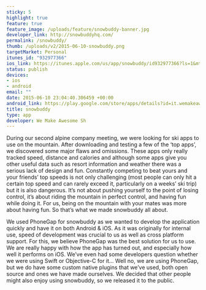```yaml
---
sticky: 5
highlight: true
feature: true
feature_image: /uploads/feature/snowbuddy-banner.jpg
developer_link: http://snowbuddyhq.com/
permalink: /snowbuddy/
thumb: /uploads/v2/2015-06-10-snowbuddy.png
targetMarket: Personal
itunes_id: "932977366"
ios_link: https://itunes.apple.com/us/app/snowbuddy/id932977366?ls=1&mt=8
status: publish
devices:
- ios
- android
email: ""
date: 2015-06-10 23:04:40.306459 +00:00
android_link: https://play.google.com/store/apps/details?id=it.wemakeawesomesh.skitracker
title: snowbuddy
type: app
developer: We Make Awesome Sh
---
```


During our second alpine company meeting, we were looking for ski apps to use on the mountain. After downloading and testing a few of the ‘top apps’, we discovered some major flaws and omissions. These apps only really tracked speed, distance and calories and although some apps give you other useful data such as resort information and weather there was a serious lack of design and fun. Constantly competing to beat yours and your friends’ top speeds is not only challenging (most people can only hit a certain top speed and can rarely exceed it, particularly on a weeks’ ski trip) but it is also dangerous. It’s not about pushing yourself to the point of losing control, it’s about riding the mountain in perfect control, and having fun while doing it. For us, being on the mountain with your mates was more about having fun. So that’s what we made snowbuddy all about.

We used PhoneGap for snowbuddy as we wanted to develop the application quickly and have it on both Android & iOS. As it was originally for internal use, speed of development was crucial to us as well as cross platform support. For this, we believe PhoneGap was the best solution for us to use. We are really happy with how the app has turned out, and especially how well it performs on iOS. We’ve even had some developers question whether we were using Swift or Objective-C for it… Well no, we are using PhoneGap, but we do have some custom native plugins that we’ve used, both open source and ones we have made ourselves. We decided that other people might also enjoy using snowbuddy, so we released it to the public.
